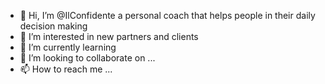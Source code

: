 - 👋 Hi, I’m @IlConfidente a personal coach that helps people in their daily decision making
- 👀 I’m interested in new partners and clients
- 🌱 I’m currently learning 
- 💞️ I’m looking to collaborate on ...
- 📫 How to reach me ...

<!---
IlConfidente/IlConfidente is your persoinal advisor and friend that help you on your daily decision making
